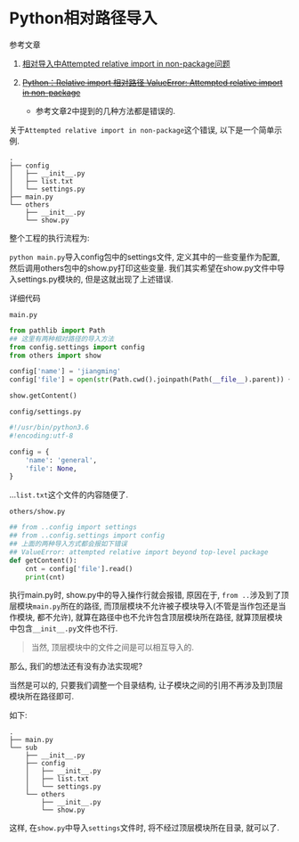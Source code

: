 # Python相对路径导入

参考文章

1. [相对导入中Attempted relative import in non-package问题](https://www.cnblogs.com/qingyuanjushi/p/6400067.html)

2. ~~[Python：Relative import 相对路径 ValueError: Attempted relative import in non-package](http://blog.csdn.net/chinaren0001/article/details/7338041)~~
    - 参考文章2中提到的几种方法都是错误的.

关于`Attempted relative import in non-package`这个错误, 以下是一个简单示例.

```
.
├── config
│   ├── __init__.py
│   ├── list.txt
│   └── settings.py
├── main.py
└── others
    ├── __init__.py
    └── show.py
```

整个工程的执行流程为:

`python main.py`导入config包中的settings文件, 定义其中的一些变量作为配置, 然后调用others包中的show.py打印这些变量. 我们其实希望在show.py文件中导入settings.py模块的, 但是这就出现了上述错误.

详细代码

`main.py`

```py
from pathlib import Path
## 这里有两种相对路径的导入方法
from config.settings import config
from others import show

config['name'] = 'jiangming'
config['file'] = open(str(Path.cwd().joinpath(Path(__file__).parent)) + '/config/list.txt')

show.getContent()
```

`config/settings.py`

```py
#!/usr/bin/python3.6
#!encoding:utf-8

config = {
    'name': 'general',
    'file': None,
}
```

...`list.txt`这个文件的内容随便了.

`others/show.py`

```py
## from ..config import settings
## from ..config.settings import config
## 上面的两种导入方式都会报如下错误
## ValueError: attempted relative import beyond top-level package
def getContent():
    cnt = config['file'].read()
    print(cnt)
```

执行main.py时, show.py中的导入操作行就会报错, 原因在于, `from ..`涉及到了顶层模块`main.py`所在的路径, 而顶层模块不允许被子模块导入(不管是当作包还是当作模块, 都不允许), 就算在路径中也不允许包含顶层模块所在路径, 就算顶层模块中包含`__init__.py`文件也不行.

> 当然, 顶层模块中的文件之间是可以相互导入的.

那么, 我们的想法还有没有办法实现呢? 

当然是可以的, 只要我们调整一个目录结构, 让子模块之间的引用不再涉及到顶层模块所在路径即可.

如下:

```
.
├── main.py
└── sub
    ├── __init__.py
    ├── config
    │   ├── __init__.py
    │   ├── list.txt
    │   └── settings.py
    └── others
        ├── __init__.py
        └── show.py
```

这样, 在`show.py`中导入`settings`文件时, 将不经过顶层模块所在目录, 就可以了.
